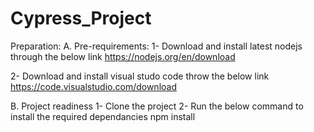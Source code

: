 # Cypress_Project
Preparation:
A. Pre-requirements:
1- Download and install latest nodejs through the below link
https://nodejs.org/en/download

2- Download and install visual studo code throw the below link
https://code.visualstudio.com/download

B. Project readiness
1- Clone the project
2- Run the below command to install the required dependancies
    npm install
